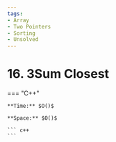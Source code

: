 ```yaml
---
tags:
- Array
- Two Pointers
- Sorting
- Unsolved
---
```



# 16. 3Sum Closest

=== "C++"

    **Time:** $O()$

    **Space:** $O()$

    ``` c++
    ```